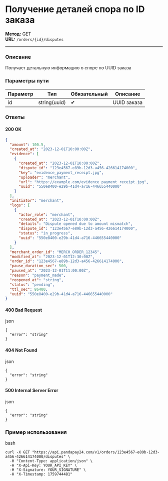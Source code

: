 # Получение деталей спора по ID заказа

**Метод:** GET\
**URL:** `/orders/{id}/disputes`

***

### Описание

Получает детальную информацию о споре по UUID заказа

### Параметры пути

| Параметр | Тип          | Обязательный | Описание    |
| -------- | ------------ | ------------ | ----------- |
| id       | string(uuid) | ✔            | UUID заказа |

### Ответы

#### 200 OK

```json
{
  "amount": 100.5,
  "created_at": "2023-12-01T10:00:00Z",
  "evidence": [
    {
      "created_at": "2023-12-01T10:00:00Z",
      "dispute_id": "123e4567-e89b-12d3-a456-426614174000",
      "key": "evidence_payment_receipt.jpg",
      "uploader": "merchant",
      "url": "https://example.com/evidence_payment_receipt.jpg",
      "uuid": "550e8400-e29b-41d4-a716-446655440000"
    }
  ],
  "initiator": "merchant",
  "logs": [
    {
      "actor_role": "merchant",
      "created_at": "2023-12-01T10:00:00Z",
      "details": "Dispute opened due to amount mismatch",
      "dispute_id": "123e4567-e89b-12d3-a456-426614174000",
      "status": "in_progress",
      "uuid": "550e8400-e29b-41d4-a716-446655440000"
    }
  ],
  "merchant_order_id": "MERCH_ORDER_12345",
  "modified_at": "2023-12-01T12:30:00Z",
  "order_id": "123e4567-e89b-12d3-a456-426614174000",
  "pause_duration_sec": 500,
  "paused_at": "2023-12-01T11:00:00Z",
  "reason": "payment_made",
  "reopened_at": "string",
  "status": "pending",
  "ttl_sec": 86400,
  "uuid": "550e8400-e29b-41d4-a716-446655440000"
}
```

#### 400 Bad Request

json

```
{
  "error": "string"
}
```

#### 404 Not Found

json

```
{
  "error": "string"
}
```

#### 500 Internal Server Error

json

```
{
  "error": "string"
}
```

### Пример использования

bash

```
curl -X GET "https://api.pandapay24.com/v1/orders/123e4567-e89b-12d3-a456-426614174000/disputes" \
  -H "Content-Type: application/json" \
  -H "X-Api-Key: YOUR_API_KEY" \
  -H "X-Signature: YOUR_SIGNATURE" \
  -H "X-Timestamp: 1759744481"
```
